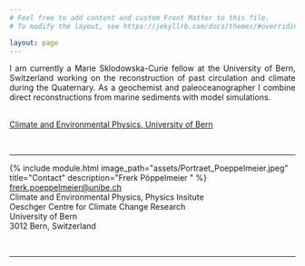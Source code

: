 ```yaml
---
# Feel free to add content and custom Front Matter to this file.
# To modify the layout, see https://jekyllrb.com/docs/themes/#overriding-theme-defaults

layout: page
---
```


<div style="text-align: justify">
I am currently a Marie Sklodowska-Curie fellow at the University of Bern, Switzerland working on the reconstruction of past circulation and climate during the Quaternary. As a geochemist and paleoceanographer I combine direct reconstructions from marine sediments with model simulations.
</div>

<br/>

[Climate and Environmental Physics, University of Bern](https://www.climate.unibe.ch)

<br/>

___
  
{% include module.html image_path="assets/Portraet_Poeppelmeier.jpeg" title="Contact" description="Frerk Pöppelmeier  " %}
frerk.poeppelmeier@unibe.ch  
Climate and Environmental Physics, Physics Insitute  
Oeschger Centre for Climate Change Research  
University of Bern  
3012 Bern, Switzerland

<br/>

___


